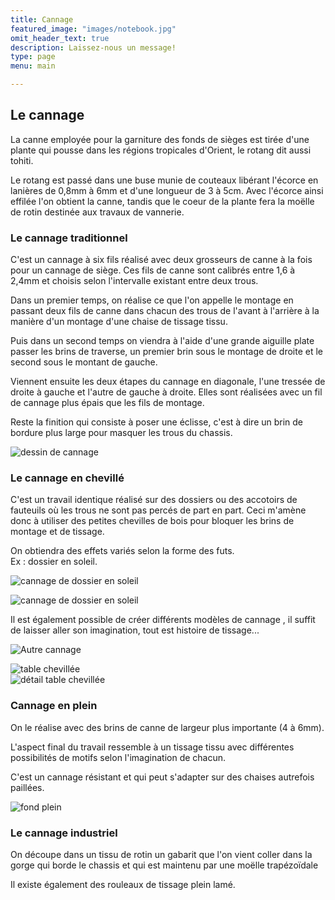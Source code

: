 ```yaml
---
title: Cannage
featured_image: "images/notebook.jpg"
omit_header_text: true
description: Laissez-nous un message!
type: page
menu: main

---
```


Le cannage
----------

La canne employée pour la garniture des fonds de sièges est tirée d'une plante qui pousse dans les régions tropicales d'Orient, le rotang dit aussi tohiti.

Le rotang est passé dans une buse munie de couteaux libérant l'écorce en lanières de 0,8mm à 6mm et d'une longueur de 3 à 5cm. Avec l'écorce ainsi effilée l'on obtient la canne, tandis que le coeur de la plante fera la moëlle de rotin destinée aux travaux de vannerie.

### Le cannage traditionnel

C'est un cannage à six fils réalisé avec deux grosseurs de canne à la fois pour un cannage de siège. Ces fils de canne sont calibrés entre 1,6 à 2,4mm et choisis selon l'intervalle existant entre deux trous.

Dans un premier temps, on réalise ce que l'on appelle le montage en passant deux fils de canne dans chacun des trous de l'avant à l'arrière à la manière d'un montage d'une chaise de tissage tissu.

Puis dans un second temps on viendra à l'aide d'une grande aiguille plate passer les brins de traverse, un premier brin sous le montage de droite et le second sous le montant de gauche.

Viennent ensuite les deux étapes du cannage en diagonale, l'une tressée de droite à gauche et l'autre de gauche à droite. Elles sont réalisées avec un fil de cannage plus épais que les fils de montage.

Reste la finition qui consiste à poser une éclisse, c'est à dire un brin de bordure plus large pour masquer les trous du chassis.

![dessin de cannage](/images/root/cannage1.jpg "Dessin de cannage")

### Le cannage en chevillé

C'est un travail identique réalisé sur des dossiers ou des accotoirs de fauteuils où les trous ne sont pas percés de part en part. Ceci m'amène donc à utiliser des petites chevilles de bois pour bloquer les brins de montage et de tissage.

On obtiendra des effets variés selon la forme des futs.  
Ex : dossier en soleil.

![cannage de dossier en soleil](/images/root/cannage2.jpg "dossier en soleil")  
  
![cannage de dossier en soleil](/images/root/cannage_soleil.jpg "cannage de dossier en soleil")

Il est également possible de créer différents modèles de cannage , il suffit de laisser aller son imagination, tout est histoire de tissage...

![Autre cannage](/images/root/cannage_rv.jpg "Autre cannage")

![table chevillée](/images/root/table-chevillee.jpg "table chevillée")  
![détail table chevillée](/images/root/detail-table-chevillee.jpg "détail table chevillée")

### Cannage en plein

On le réalise avec des brins de canne de largeur plus importante (4 à 6mm).

L'aspect final du travail ressemble à un tissage tissu avec différentes possibilités de motifs selon l'imagination de chacun.

C'est un cannage résistant et qui peut s'adapter sur des chaises autrefois paillées.

![fond plein](/images/root/fond-plein.jpg "fond plein")

### Le cannage industriel

On découpe dans un tissu de rotin un gabarit que l'on vient coller dans la gorge qui borde le chassis et qui est maintenu par une moëlle trapézoïdale

Il existe également des rouleaux de tissage plein lamé.
